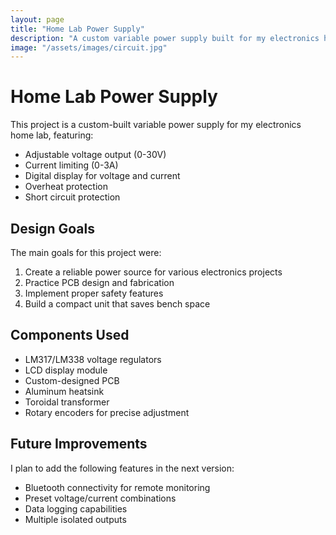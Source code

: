 ```yaml
---
layout: page
title: "Home Lab Power Supply"
description: "A custom variable power supply built for my electronics home lab."
image: "/assets/images/circuit.jpg"
---
```


# Home Lab Power Supply

This project is a custom-built variable power supply for my electronics home lab, featuring:

- Adjustable voltage output (0-30V)
- Current limiting (0-3A)
- Digital display for voltage and current
- Overheat protection
- Short circuit protection

## Design Goals

The main goals for this project were:

1. Create a reliable power source for various electronics projects
2. Practice PCB design and fabrication
3. Implement proper safety features
4. Build a compact unit that saves bench space

## Components Used

- LM317/LM338 voltage regulators
- LCD display module
- Custom-designed PCB
- Aluminum heatsink
- Toroidal transformer
- Rotary encoders for precise adjustment

## Future Improvements

I plan to add the following features in the next version:

- Bluetooth connectivity for remote monitoring
- Preset voltage/current combinations
- Data logging capabilities
- Multiple isolated outputs
